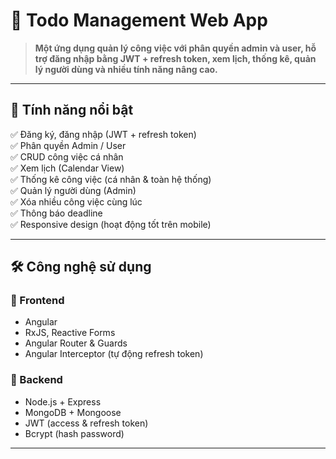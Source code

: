# 📝 Todo Management Web App

> **Một ứng dụng quản lý công việc với phân quyền admin và user, hỗ trợ đăng
> nhập bằng JWT + refresh token, xem lịch, thống kê, quản lý người dùng và nhiều
> tính năng nâng cao.**

<!-- ## 🚀 Demo

- 🌐 [Link FE (Angular)](https://your-frontend-link.vercel.app)
- 🌐 [Link BE (Node.js + Express)](https://your-backend-link.onrender.com)

> 🧪 Tài khoản demo:
>
> - Admin: `admin@example.com` | password: `123456`
> - User: `user@example.com` | password: `123456` -->

---

## 📌 **Tính năng nổi bật**

✅ Đăng ký, đăng nhập (JWT + refresh token)  
✅ Phân quyền Admin / User  
✅ CRUD công việc cá nhân  
✅ Xem lịch (Calendar View)  
✅ Thống kê công việc (cá nhân & toàn hệ thống)  
✅ Quản lý người dùng (Admin)  
✅ Xóa nhiều công việc cùng lúc  
✅ Thông báo deadline  
✅ Responsive design (hoạt động tốt trên mobile)

---

## 🛠 **Công nghệ sử dụng**

### 🔹 Frontend

- Angular
- RxJS, Reactive Forms
- Angular Router & Guards
- Angular Interceptor (tự động refresh token)

### 🔹 Backend

- Node.js + Express
- MongoDB + Mongoose
- JWT (access & refresh token)
- Bcrypt (hash password)

---
